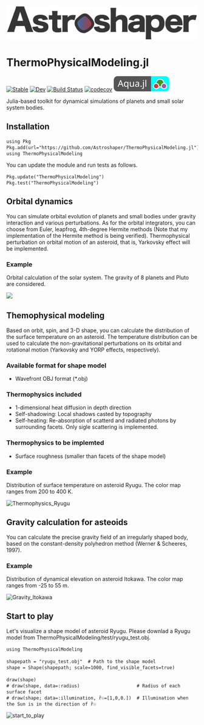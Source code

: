 ![](logo/Astroshaper_logo.png)

# ThermoPhysicalModeling.jl

[![Stable](https://img.shields.io/badge/docs-stable-blue.svg)](https://Astroshaper.github.io/ThermoPhysicalModeling.jl/stable)
[![Dev](https://img.shields.io/badge/docs-dev-blue.svg)](https://Astroshaper.github.io/ThermoPhysicalModeling.jl/dev)
[![Build Status](https://github.com/Astroshaper/ThermoPhysicalModeling.jl/workflows/CI/badge.svg)](https://github.com/Astroshaper/ThermoPhysicalModeling.jl/actions?query=workflow%3ACI+branch%3Amain)
[![codecov](https://codecov.io/gh/Astroshaper/ThermoPhysicalModeling.jl/branch/main/graph/badge.svg?token=dJBiR91dCD)](https://codecov.io/gh/Astroshaper/ThermoPhysicalModeling.jl)
[![Aqua QA](https://raw.githubusercontent.com/JuliaTesting/Aqua.jl/master/badge.svg)](https://github.com/JuliaTesting/Aqua.jl)

Julia-based toolkit for dynamical simulations of planets and small solar system bodies.

## Installation

    using Pkg
    Pkg.add(url="https://github.com/Astroshaper/ThermoPhysicalModeling.jl")
    using ThermoPhysicalModeling

You can update the module and run tests as follows.

    Pkg.update("ThermoPhysicalModeling")
    Pkg.test("ThermoPhysicalModeling")

## Orbital dynamics
You can simulate orbital evolution of planets and small bodies under gravity interaction and various perturbations.
As for the orbital integrators, you can choose from Euler, leapfrog,  4th-degree Hermite methods (Note that my implementation of the Hermite method is being verified). Thermophysical perturbation on orbital motion of an asteroid, that is, Yarkovsky effect will be implemented.

### Example
Orbital calculation of the solar system. The gravity of 8 planets and Pluto are considered.

<img src="https://user-images.githubusercontent.com/21192162/149469835-42fed69f-f93e-4123-80ea-baa6497aebca.gif" width="400">

## Themophysical modeling
Based on orbit, spin, and 3-D shape, you can calculate the distribution of the surface temperature on an asteroid. The temperature distribution can be used to calculate the non-gravitational perturbations on its orbital and rotational motion (Yarkovsky and YORP effects, respectively).

### Available format for shape model
- Wavefront OBJ format (\*.obj)

### Thermophysics included
- 1-dimensional heat diffusion in depth direction
- Self-shadowing: Local shadows casted by topography
- Self-heating: Re-absorption of scatterd and radiated photons by surrounding facets. Only sigle scattering is implemented.

### Thermophysics to be implemted
- Surface roughness (smaller than facets of the shape model)

### Example
Distribution of surface temperature on asteroid Ryugu. The color map ranges from 200 to 400 K.

![Thermophysics_Ryugu](https://user-images.githubusercontent.com/21192162/149468024-f403011f-b3d3-47ce-a69c-7daf78a40658.png)


## Gravity calculation for asteoids
You can calculate the precise gravity field of an irregularly shaped body, based on the constant-density polyhedron method (Werner & Scheeres, 1997).

### Example
Distribution of dynamical elevation on asteroid Itokawa. The color map ranges from -25 to 55 m.

![Gravity_Itokawa](https://user-images.githubusercontent.com/21192162/149465150-6cead63e-6027-402f-b866-5111dc5321a7.png)

## Start to play
Let's visualize a shape model of asteroid Ryugu.
Please downlad a Ryugu model from ThermoPhysicalModeling/test/ryugu_test.obj.

    using ThermoPhysicalModeling

    shapepath = "ryugu_test.obj"  # Path to the shape model
    shape = Shape(shapepath; scale=1000, find_visible_facets=true)

    draw(shape)
    # draw(shape, data=:radius)                     # Radius of each surface facet
    # draw(shape; data=:illumination, r̂☉=[1,0,0.])  # Illumination when the Sun is in the direction of r̂☉

<img width="300" alt="start_to_play" src="https://user-images.githubusercontent.com/21192162/148867940-21db4a00-8aef-4030-ab94-397d4f3b572c.png">
